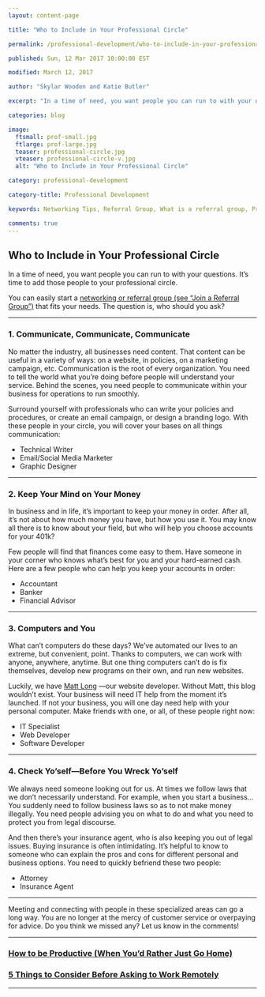 ```yaml
---
layout: content-page

title: "Who to Include in Your Professional Circle"

permalink: /professional-development/who-to-include-in-your-professional-circle/

published: Sun, 12 Mar 2017 10:00:00 EST

modified: March 12, 2017

author: "Skylar Wooden and Katie Butler"

excerpt: "In a time of need, you want people you can run to with your questions. It’s time to add those people to your professional circle."

categories: blog

image:
  ftsmall: prof-small.jpg
  ftlarge: prof-large.jpg
  teaser: professional-circle.jpg
  vteaser: professional-circle-v.jpg
  alt: "Who to Include in Your Professional Circle"

category: professional-development

category-title: Professional Development

keywords: Networking Tips, Referral Group, What is a referral group, Professional Development

comments: true
---
```


## Who to Include in Your Professional Circle

In a time of need, you want people you can run to with your questions. It’s time to add those people to your professional circle. 

You can easily start a <a href="{{ site.url }}/professional-development/pitching-your-professional-brand-for-introverts/">networking or referral group (see “Join a Referral Group”)</a>  that fits your needs. The question is, who should you ask?  

<hr class="secondary">

### 1. Communicate, Communicate, Communicate 

No matter the industry, all businesses need content. That content can be useful in a variety of ways: on a website, in policies, on a marketing campaign, etc. Communication is the root of every organization. You need to tell the world what you’re doing before people will understand your service. Behind the scenes, you need people to communicate within your business for operations to run smoothly.

Surround yourself with professionals who can write your policies and procedures, or create an email campaign, or design a branding logo. With these people in your circle, you will cover your bases on all things communication: 

<ul>
  <li>Technical Writer</li>
  <li>Email/Social Media Marketer</li>
  <li>Graphic Designer</li>
</ul>

<hr class="secondary">

### 2. Keep Your Mind on Your Money

In business and in life, it’s important to keep your money in order. After all, it’s not about how much money you have, but how you use it. You may know all there is to know about your field, but who will help you choose accounts for your 401k? 

Few people will find that finances come easy to them. Have someone in your corner who knows what’s best for you and your hard-earned cash. Here are a few people who can help you keep your accounts in order:

<ul>
  <li>Accountant</li>
  <li>Banker</li>
  <li>Financial Advisor</li>
</ul>

<hr class="secondary">

### 3. Computers and You

What can’t computers do these days? We’ve automated our lives to an extreme, but convenient, point. Thanks to computers, we can work with anyone, anywhere, anytime. But one thing computers can’t do is fix themselves, develop new programs on their own, and run new websites. 

Luckily, we have <a href="http://www.mtlong.me/" target="_blank">Matt Long</a> —our website developer. Without Matt, this blog wouldn’t exist. Your business will need IT help from the moment it’s launched. If not your business, you will one day need help with your personal computer. Make friends with one, or all, of these people right now: 

<ul>
  <li>IT Specialist</li>
  <li>Web Developer</li>
  <li>Software Developer</li>
</ul>

<hr class="secondary">

### 4. Check Yo’self—Before You Wreck Yo’self

We always need someone looking out for us. At times we follow laws that we don’t necessarily understand. For example, when you start a business… You suddenly need to follow business laws so as to not make money illegally. You need people advising you on what to do and what you need to protect you from legal discourse. 

And then there’s your insurance agent, who is also keeping you out of legal issues. Buying insurance is often intimidating. It’s helpful to know to someone who can explain the pros and cons for different personal and business options. You need to quickly befriend these two people:  

<ul>
  <li>Attorney</li>
  <li>Insurance Agent</li>
</ul>

<hr class="secondary">

Meeting and connecting with people in these specialized areas can go a long way. You are no longer at the mercy of customer service or overpaying for advice. Do you think we missed any? Let us know in the comments! 

<hr class="primary">

<div class="row"> <!-- "pagination" -->
	<div class="col-xs-6 paginate">
      <a href="{{site.url}}/professional-development/how-to-be-productive-when-youd-rather-just-go-home/">
        <div class="col-xs-12 arrow"><i class="fa fa-arrow-left" aria-hidden="true"></i></div>
        <div class="col-xs-12 text"><h3>How to be Productive (When You’d Rather Just Go Home)</h3></div>	
      </a>
	</div>
	<div class="col-xs-6 paginate">
      <a href="{{site.url}}/professional-development/5-things-to-consider-before-asking-to-work-remotely/">
        <div class="col-xs-12 arrow"><i class="fa fa-arrow-right" aria-hidden="true"></i></div>
        <div class="col-xs-12 text"><h3>5 Things to Consider Before Asking to Work Remotely</h3></div>	
      </a>
	</div>
</div> <!-- close "pagination" -->

<hr class="primary">